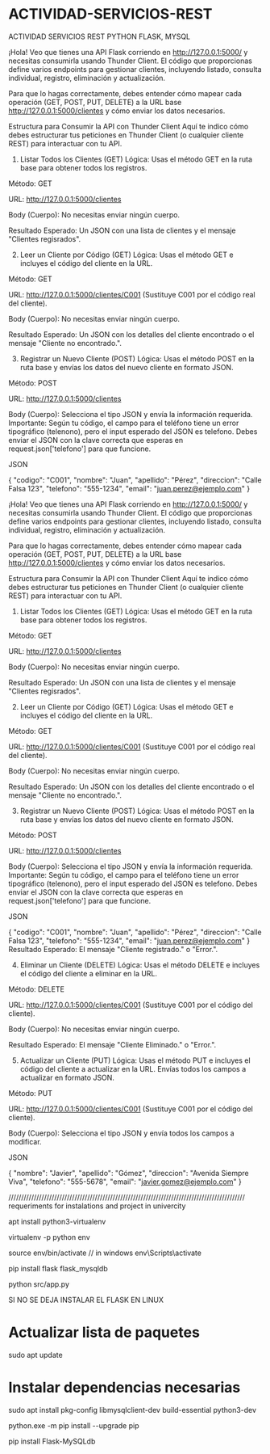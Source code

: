 # ACTIVIDAD-SERVICIOS-REST
ACTIVIDAD SERVICIOS REST PYTHON FLASK, MYSQL



¡Hola! Veo que tienes una API Flask corriendo en http://127.0.0.1:5000/ y necesitas consumirla usando Thunder Client. El código que proporcionas define varios endpoints para gestionar clientes, incluyendo listado, consulta individual, registro, eliminación y actualización.

Para que lo hagas correctamente, debes entender cómo mapear cada operación (GET, POST, PUT, DELETE) a la URL base http://127.0.0.1:5000/clientes y cómo enviar los datos necesarios.

Estructura para Consumir la API con Thunder Client
Aquí te indico cómo debes estructurar tus peticiones en Thunder Client (o cualquier cliente REST) para interactuar con tu API.

1. Listar Todos los Clientes (GET)
Lógica: Usas el método GET en la ruta base para obtener todos los registros.

Método: GET

URL: http://127.0.0.1:5000/clientes

Body (Cuerpo): No necesitas enviar ningún cuerpo.

Resultado Esperado: Un JSON con una lista de clientes y el mensaje "Clientes regisrados".

2. Leer un Cliente por Código (GET)
Lógica: Usas el método GET e incluyes el código del cliente en la URL.

Método: GET

URL: http://127.0.0.1:5000/clientes/C001 (Sustituye C001 por el código real del cliente).

Body (Cuerpo): No necesitas enviar ningún cuerpo.

Resultado Esperado: Un JSON con los detalles del cliente encontrado o el mensaje "Cliente no encontrado.".

3. Registrar un Nuevo Cliente (POST)
Lógica: Usas el método POST en la ruta base y envías los datos del nuevo cliente en formato JSON.

Método: POST

URL: http://127.0.0.1:5000/clientes

Body (Cuerpo): Selecciona el tipo JSON y envía la información requerida. Importante: Según tu código, el campo para el teléfono tiene un error tipográfico (telenono), pero el input esperado del JSON es telefono. Debes enviar el JSON con la clave correcta que esperas en request.json['telefono'] para que funcione.

JSON

{
    "codigo": "C001",
    "nombre": "Juan",
    "apellido": "Pérez",
    "direccion": "Calle Falsa 123",
    "telefono": "555-1234",
    "email": "juan.perez@ejemplo.com"
}


¡Hola! Veo que tienes una API Flask corriendo en http://127.0.0.1:5000/ y necesitas consumirla usando Thunder Client. El código que proporcionas define varios endpoints para gestionar clientes, incluyendo listado, consulta individual, registro, eliminación y actualización.

Para que lo hagas correctamente, debes entender cómo mapear cada operación (GET, POST, PUT, DELETE) a la URL base http://127.0.0.1:5000/clientes y cómo enviar los datos necesarios.

Estructura para Consumir la API con Thunder Client
Aquí te indico cómo debes estructurar tus peticiones en Thunder Client (o cualquier cliente REST) para interactuar con tu API.

1. Listar Todos los Clientes (GET)
Lógica: Usas el método GET en la ruta base para obtener todos los registros.

Método: GET

URL: http://127.0.0.1:5000/clientes

Body (Cuerpo): No necesitas enviar ningún cuerpo.

Resultado Esperado: Un JSON con una lista de clientes y el mensaje "Clientes regisrados".

2. Leer un Cliente por Código (GET)
Lógica: Usas el método GET e incluyes el código del cliente en la URL.

Método: GET

URL: http://127.0.0.1:5000/clientes/C001 (Sustituye C001 por el código real del cliente).

Body (Cuerpo): No necesitas enviar ningún cuerpo.

Resultado Esperado: Un JSON con los detalles del cliente encontrado o el mensaje "Cliente no encontrado.".

3. Registrar un Nuevo Cliente (POST)
Lógica: Usas el método POST en la ruta base y envías los datos del nuevo cliente en formato JSON.

Método: POST

URL: http://127.0.0.1:5000/clientes

Body (Cuerpo): Selecciona el tipo JSON y envía la información requerida. Importante: Según tu código, el campo para el teléfono tiene un error tipográfico (telenono), pero el input esperado del JSON es telefono. Debes enviar el JSON con la clave correcta que esperas en request.json['telefono'] para que funcione.

JSON

{
    "codigo": "C001",
    "nombre": "Juan",
    "apellido": "Pérez",
    "direccion": "Calle Falsa 123",
    "telefono": "555-1234",
    "email": "juan.perez@ejemplo.com"
}
Resultado Esperado: El mensaje "Cliente registrado." o "Error.".

4. Eliminar un Cliente (DELETE)
Lógica: Usas el método DELETE e incluyes el código del cliente a eliminar en la URL.

Método: DELETE

URL: http://127.0.0.1:5000/clientes/C001 (Sustituye C001 por el código del cliente).

Body (Cuerpo): No necesitas enviar ningún cuerpo.

Resultado Esperado: El mensaje "Cliente Eliminado." o "Error.".

5. Actualizar un Cliente (PUT)
Lógica: Usas el método PUT e incluyes el código del cliente a actualizar en la URL. Envías todos los campos a actualizar en formato JSON.

Método: PUT

URL: http://127.0.0.1:5000/clientes/C001 (Sustituye C001 por el código del cliente).

Body (Cuerpo): Selecciona el tipo JSON y envía todos los campos a modificar.

JSON

{
    "nombre": "Javier",
    "apellido": "Gómez",
    "direccion": "Avenida Siempre Viva",
    "telefono": "555-5678",
    "email": "javier.gomez@ejemplo.com"
}


/////////////////////////////////////////////////////////////////////////////////////////////
requeriments for instalations and project in univercity 


apt install python3-virtualenv

virtualenv -p python env 


source env/bin/activate // in windows env\Scripts\activate


pip install flask flask_mysqldb


python src/app.py



SI NO SE DEJA INSTALAR EL FLASK EN LINUX 

# Actualizar lista de paquetes
sudo apt update

# Instalar dependencias necesarias
sudo apt install pkg-config libmysqlclient-dev build-essential python3-dev






 python.exe -m pip install --upgrade pip



 pip install Flask-MySQLdb
